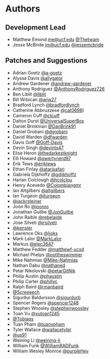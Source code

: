 Authors
=======

Development Lead
----------------

- Matthew Emond <me@ucf.edu> [@Thetwam](https://github.com/Thetwam)
- Jesse McBride <jm@ucf.edu> [@jessemcbride](https://github.com/jessemcbride)

Patches and Suggestions
-----------------------

- Adrian Goetz [@a-goetz](https://github.com/a-goetz)
- Alyssa Davis [@allygator](https://github.com/allygator)
- Andrew Gardener [@andrew-gardener](https://github.com/andrew-gardener)
- Anthony Rodriguez [@AnthonyRodriguez726](https://github.com/AnthonyRodriguez726)
- Ben Liblit [@liblit](https://github.com/liblit)
- Bill Wrbican [@wjw27](https://github.com/wjw27)
- Bradford Lynch [@bradfordlynch](https://github.com/bradfordlynch)
- Catherine Abbruzzese [@cat0698](https://github.com/cat0698))
- Cameron Cuff [@ctcuff](https://github.com/ctcuff)
- Dalton Durst [@UniversalSuperBox](https://github.com/UniversalSuperBox)
- Daniel Brinkman [@DanBrink91](https://github.com/DanBrink91)
- Daniel Grobani [@dgrobani](https://github.com/dgrobani)
- David Warden [@dfwarden](https://github.com/dfwarden)
- Davis Goff [@Goff-Davis](https://github.com/Goff-Davis)
- Devin Singh [@devints47](https://github.com/devints47)
- Elise Heron [@thedarkestknight](https://github.com/thedarkestknight)
- Elli Howard [@qwertynerd97](https://github.com/qwertynerd97)
- Erik Tews [@eriktews](https://github.com/eriktews)
- Ethan Finlay [@atarisafari](https://github.com/atarisafari)
- Gabriela Dijkhoffz [@gdijkhoffz](https://github.com/gdijkhoffz)
- Harlan Colclough [@hcolclou](https://github.com/hcolclou)
- Henry Acevedo [@Colombiangmr](https://github.com/Colombiangmr)
- Ian Altgilbers [@altgilbers](https://github.com/altgilbers)
- Ian Turgeon [@iturgeon](https://github.com/iturgeon)
- [@jackrsteiner](https://github.com/jackrsteiner)
- Joon Ro [@joonro](https://github.com/joonro)
- Jonathan Guilbe [@JonGuilbe](https://github.com/JonGuilbe)
- John Raible [@rebelaide](https://github.com/rebelaide)
- Jose Silveti [@jrsilveti](https://github.com/jrsilveti)
- [@kensler](https://github.com/kensler)
- Lawrence Oks [@ljoks](https://github.com/ljoks)
- Mark Lalor [@MarkLalor](https://github.com/MarkLalor)
- Markus [@elec3647](https://github.com/elec3647)
- Matthew Fedder [@matthewf-ucsd](https://github.com/matthewf-ucsd)
- Michael Phelps [@nottheswimmer](https://github.com/nottheswimmer)
- Mike Nahmias [@Mike-Nahmias](https://github.com/Mike-Nahmias)
- Nathan Dabu [@nathaned](https://github.com/nathaned)
- Petar Nikolovski [@petarGitNik](https://github.com/petarGitNik)
- Philip Austin [@phaustin](https://github.com/phaustin)
- Philip Carter [@phillyc](https://github.com/phillyc)
- Ralph Baird [@rmanbaird](https://github.com/rmanbaird)
- [@Screeeech](https://github.com/Screeeech)
- Sigurður Baldursson [@sigurdurb](https://github.com/sigurdurb)
- Spencer Rogers [@spencer1248](https://github.com/spencer1248)
- Stephen Woosley [@stephenwoosley](https://github.com/stephenwoosley)
- Toan Vu [@vutoan1245](https://github.com/vutoan1245)
- [@Tobiaqs](https://github.com/Tobiaqs)
- Tuan Pham [@tuanvpham](https://github.com/tuanvpham)
- Tyler Wallace [@wallacetyler](https://github.com/wallacetyler)
- [@us91](https://github.com/us91)
- Weining Li [@weining-li](https://github.com/weining-li)
- William Funk [@WilliamRADFunk](https://github.com/WilliamRADFunk)
- William Wesley Monroe [@purpleHey](https://github.com/purpleHey)
